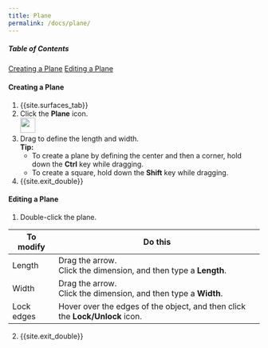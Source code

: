 ```yaml
---
title: Plane
permalink: /docs/plane/
---
```


##### Table of Contents
[Creating a Plane](#create)
[Editing a Plane](#edit)

<link rel="stylesheet" href="https://cdnjs.cloudflare.com/ajax/libs/font-awesome/4.7.0/css/font-awesome.min.css">

<a name="create"/>

#### Creating a Plane

1. {{site.surfaces_tab}}
2. Click the **Plane** icon.<br><img src="https://documentationdemo.github.io/img/ribbonPrimitiveSphere-80@2x.png" width="30" height="30" />
3. Drag to define the length and width.<br><i class="fa fa-info-circle"></i> **Tip:**
   - To create a plane by defining the center and then a corner, hold down the **Ctrl** key while dragging.
   - To create a square, hold down the **Shift** key while dragging.
4. {{site.exit_double}}

<a name="edit"/>

#### Editing a Plane

1. Double-click the plane.

To modify | Do this
--- | ---
Length | Drag the arrow.<br>Click the dimension, and then type a **Length**.
Width | Drag the arrow.<br>Click the dimension, and then type a **Width**.
Lock edges | Hover over the edges of the object, and then click the **Lock/Unlock** icon.

2. {{site.exit_double}}
